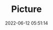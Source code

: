---
weight: 1
images:
- /images/edited/14.jpeg
title: Picture
date: 2022-06-12 05:51:14
tags: [luminar neo,work]
---